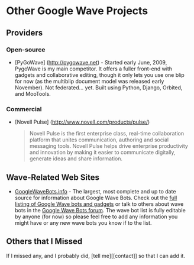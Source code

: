 Other Google Wave Projects
==========================

Providers
---------

### Open-source

* [PyGoWave] (http://pygowave.net) - Started early June, 2009, PygoWave is my
main competitor. It offers a fuller front-end with gadgets and collaborative
editing, though it only lets you use one blip for now (as the multiblip
document model was released early November). Not federated... yet. Built using
Python, Django, Orbited, and MooTools.

### Commercial

* [Novell Pulse] (http://www.novell.com/products/pulse/)

	> Novell Pulse is the first enterprise class, real-time collaboration
	> platform that unites communication, authoring and social messaging tools.
	> Novell Pulse helps drive enterprise productivity and innovation by making
	> it easier to communicate digitally, generate ideas and share information.

Wave-Related Web Sites
----------------------
* [GoogleWaveBots.info][gwb] - The largest, most
complete and up to date source for information about Google Wave Bots. Check
out the [full listing of Google Wave bots and gadgets][gwb_wiki] or talk to
others about wave bots in the [Google Wave Bots forum][gwb_forum]. The wave bot
list is fully editable by anyone (for now) so please feel free to add any
information you might have or any new wave bots you know if to the list.

[gwb]: http://GoogleWaveBots.info
[gwb_wiki]: http://GoogleWaveBots.info/wiki
[gwb_forum]: http://GoogleWaveBots.info/forum

Others that I Missed
--------------------
If I missed any, and I probably did, [tell me][[contact]] so that I can add it.

